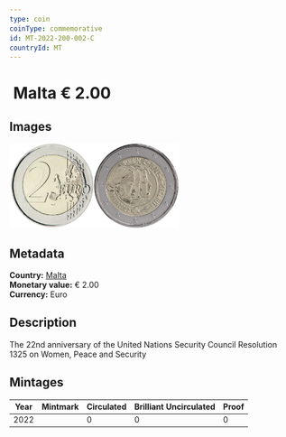 ```yaml
---
type: coin
coinType: commemorative
id: MT-2022-200-002-C
countryId: MT
---
```


# &nbsp;Malta € 2.00

## Images

<img src="../../Images/common-2007-200.webp" height="150" alt="Front image"><img src="Images/MT-2022-200-002.webp" height="150" alt="Back image">

## Metadata

**Country:** [Malta](../../Countries/Malta/index.md)\
**Monetary value:** € 2.00\
**Currency:** Euro

## Description
The 22nd anniversary of the United Nations Security Council Resolution 1325 on Women, Peace and Security

## Mintages

| Year | Mintmark | Circulated | Brilliant Uncirculated | Proof |
| ---- | -------- | ---------- | ---------------------- | ----- |
| 2022 | | 0 | 0 | 0 |
